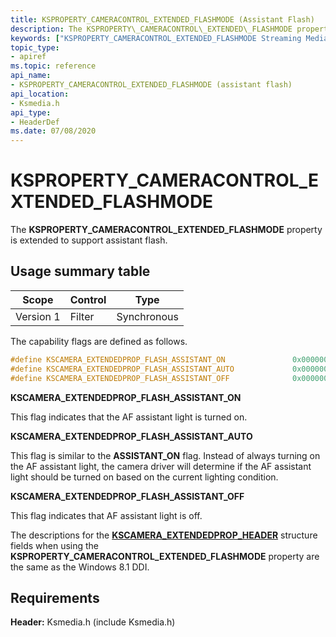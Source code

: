 ```yaml
---
title: KSPROPERTY_CAMERACONTROL_EXTENDED_FLASHMODE (Assistant Flash)
description: The KSPROPERTY\_CAMERACONTROL\_EXTENDED\_FLASHMODE property is extended to support assistant flash.
keywords: ["KSPROPERTY_CAMERACONTROL_EXTENDED_FLASHMODE Streaming Media Devices"]
topic_type:
- apiref
ms.topic: reference
api_name:
- KSPROPERTY_CAMERACONTROL_EXTENDED_FLASHMODE (assistant flash)
api_location:
- Ksmedia.h
api_type:
- HeaderDef
ms.date: 07/08/2020
---
```


# KSPROPERTY\_CAMERACONTROL\_EXTENDED\_FLASHMODE

The **KSPROPERTY\_CAMERACONTROL\_EXTENDED\_FLASHMODE** property is extended to support assistant flash.

## Usage summary table

| Scope | Control | Type |
|--|--|--|
| Version 1 | Filter | Synchronous |

The capability flags are defined as follows.

```cpp
#define KSCAMERA_EXTENDEDPROP_FLASH_ASSISTANT_ON               0x0000000000000080
#define KSCAMERA_EXTENDEDPROP_FLASH_ASSISTANT_AUTO             0x0000000000000100
#define KSCAMERA_EXTENDEDPROP_FLASH_ASSISTANT_OFF              0x0000000000000000
```

**KSCAMERA\_EXTENDEDPROP\_FLASH\_ASSISTANT\_ON**

This flag indicates that the AF assistant light is turned on.

**KSCAMERA\_EXTENDEDPROP\_FLASH\_ASSISTANT\_AUTO**

This flag is similar to the **ASSISTANT\_ON** flag. Instead of always turning on the AF assistant light, the camera driver will determine if the AF assistant light should be turned on based on the current lighting condition.

**KSCAMERA\_EXTENDEDPROP\_FLASH\_ASSISTANT\_OFF**

This flag indicates that AF assistant light is off.

The descriptions for the [**KSCAMERA\_EXTENDEDPROP\_HEADER**](/windows-hardware/drivers/ddi/ksmedia/ns-ksmedia-tagkscamera_extendedprop_header) structure fields when using the **KSPROPERTY\_CAMERACONTROL\_EXTENDED\_FLASHMODE** property are the same as the Windows 8.1 DDI.

## Requirements

**Header:** Ksmedia.h (include Ksmedia.h)

